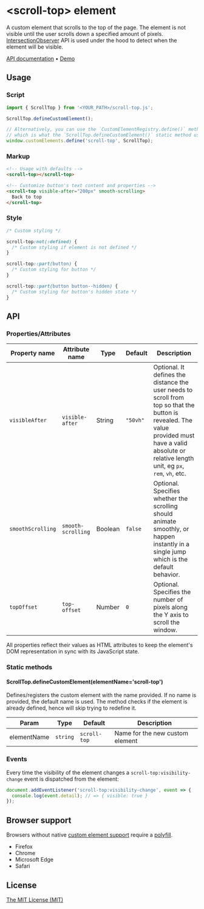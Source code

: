 [demo]: https://georapbox.github.io/scroll-top-element/
[support]: https://caniuse.com/#feat=custom-elementsv1
[polyfill]: https://github.com/webcomponents/polyfills/tree/master/packages/custom-elements
[license]: https://georapbox.mit-license.org/@2022

# &lt;scroll-top&gt; element

A custom element that scrolls to the top of the page. The element is not visible until the user scrolls down a specified amount of pixels. [IntersectionObserver](https://developer.mozilla.org/en-US/docs/Web/API/Intersection_Observer_API) API is used under the hood to detect when the element will be visible.

[API documentation](#api) &bull; [Demo][demo]

## Usage

### Script
```js
import { ScrollTop } from '<YOUR_PATH>/scroll-top.js';

ScrollTop.defineCustomElement();

// Alternatively, you can use the `CustomElementRegistry.define()` method to define the element,
// which is what the `ScrollTop.defineCustomElement()` static method uses under the hood.
window.customElements.define('scroll-top', ScrollTop);
```

### Markup
```html
<!-- Usage with defaults -->
<scroll-top></scroll-top>

<!-- Customize button's text content and properties -->
<scroll-top visible-after="200px" smooth-scrolling>
  Back to top
</scroll-top>
```

### Style
```css
/* Custom styling */

scroll-top:not(:defined) {
  /* Custom styling if element is not defined */
}

scroll-top::part(button) {
  /* Custom styling for button */
}

scroll-top::part(button button--hidden) {
  /* Custom styling for button's hidden state */
}
```

## API

### Properties/Attributes
| Property name | Attribute name | Type | Default | Description |
| ------------- | -------------- | ---- | ------- | ----------  |
| `visibleAfter` | `visible-after` | String | `"50vh"` | Optional. It defines the distance the user needs to scroll from top so that the button is revealed. The value provided must have a valid absolute or relative length unit, eg `px`, `rem`, `vh`, etc. |
| `smoothScrolling` | `smooth-scrolling` | Boolean | `false` | Optional. Specifies whether the scrolling should animate smoothly, or happen instantly in a single jump which is the default behavior. |
| `topOffset` | `top-offset` | Number | `0` | Optional. Specifies the number of pixels along the Y axis to scroll the window. |

All properties reflect their values as HTML attributes to keep the element's DOM representation in sync with its JavaScript state.

### Static methods

#### ScrollTop.defineCustomElement(elementName='scroll-top')

Defines/registers the custom element with the name provided. If no name is provided, the default name is used. The method checks if the element is already defined, hence will skip trying to redefine it.

| Param | Type | Default | Description |
| ----- | ---- | ------- | ----------- |
| elementName | `string` | `scroll-top` | Name for the new custom element |

### Events

Every time the visibility of the element changes a `scroll-top:visibility-change` event is dispatched from the <scroll-top> element:

```js
document.addEventListener('scroll-top:visibility-change', event => {
  console.log(event.detail); // => { visible: true }
});
```

## Browser support

Browsers without native [custom element support][support] require a [polyfill][polyfill].

- Firefox
- Chrome
- Microsoft Edge
- Safari

## License

[The MIT License (MIT)][license]
